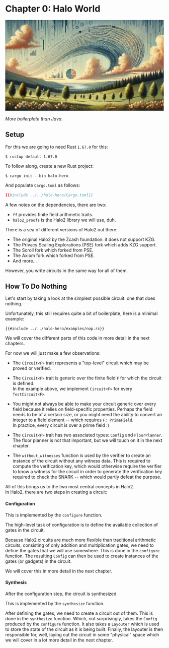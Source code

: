 # Chapter 0: Halo World

![](./top.webp)

*More boilerplate than Java.*

## Setup

For this we are going to need Rust `1.67.0` for this:

```
$ rustup default 1.67.0
```

To follow along, create a new Rust project:

```
$ cargo init --bin halo-hero
```

And populate `Cargo.toml` as follows:


```toml
{{#include ../../halo-hero/Cargo.toml}}
```

A few notes on the dependencies, there are two:

- `ff` provides finite field arithmetic traits.
- `halo2_proofs` is the Halo2 library we will use, duh.

There is a sea of different versions of Halo2 out there:

- The original Halo2 by the Zcash foundation: it does not support KZG.
- The Privacy Scaling Explorations (PSE) fork which adds KZG support.
- The Scroll fork which forked from PSE.
- The Axiom fork which forked from PSE.
- And more...

However, you write circuits in the same way for all of them.

## How To Do Nothing

Let's start by taking a look at the simplest possible circuit: one that does nothing.

Unfortunately, this still requires quite a bit of boilerplate, here is a minimal example:

```rust,noplaypen
{{#include ../../halo-hero/examples/nop.rs}}
```

We will cover the different parts of this code in more detail in the next chapters.

For now we will just make a few observations:

- The `Circuit<F>` trait represents a "top-level" circuit which may be proved or verified.

- The `Circuit<F>` trait is generic over the finite field `F` for which the circuit is defined. \
   In the example above, we implement `Circuit<F>` for every `TestCircuit<F>`.

- You might not always be able to make your circuit generic over every field because it relies on field-specific properties. Perhaps the field needs to be of a certain size, or you might need the ability to convert an integer to a field element -- which requires `F: PrimeField`. \
  In practice, every circuit is over a prime field :)

- The `Circuit<F>` trait has two associated types: `Config` and `FloorPlanner`. \
  The floor planner is not that important, but we will touch on it in the next chapter.

- The `without_witnesses` function is used by the verifier to create an instance of the circuit without any witness data.
  This is required to compute the verification key, which would otherwise require the verifier to know a witness for the circuit in order to generate the verification key required to check the SNARK -- which would partly defeat the purpose.

All of this brings us to the two most central concepts in Halo2. \
In Halo2, there are two steps in creating a circuit:

#### Configuration

This is implemented by the `configure` function.

The high-level task of configuration is to define the available collection of gates in the circuit.

Because Halo2 circuits are much more flexible than traditional arithmetic circuits,
consisting of only addition and multiplication gates,
we need to define the gates that we will use somewhere.
This is done in the `configure` function.
The resulting `Config` can then be used to create instances of the gates (or gadgets) in the circuit.

We will cover this in more detail in the next chapter.

#### Synthesis

After the configuration step, the circuit is synthesized.

This is implemented by the `synthesize` function.

After defining the gates, we need to create a circuit out of them.
This is done in the `synthesize` function.
Which, not surprisingly, takes the `Config` produced by the `configure` function.
It also takes a `Layouter` which is used to store the state of the circuit as it is being built.
Finally, the layouter is then responsible for, well, laying out the circuit in some "physical" space
which we will cover in a lot more detail in the next chapter.
